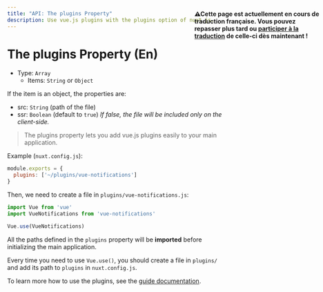 ```yaml
---
title: "API: The plugins Property"
description: Use vue.js plugins with the plugins option of nuxt.js.
---
```


# The plugins Property (En)

- Type: `Array`
  - Items: `String` or `Object`

<p style="width: 294px;position: fixed; top : 64px; right: 4px;" class="Alert Alert--orange"><strong>⚠Cette page est actuellement en cours de traduction française. Vous pouvez repasser plus tard ou <a href="https://github.com/vuejs-fr/nuxt" target="_blank">participer à la traduction</a> de celle-ci dès maintenant !</strong></p><p>If the item is an object, the properties are:</p>

  - src: `String` (path of the file)
  - ssr: `Boolean` (default to `true`) *If false, the file will be included only on the client-side.*

> The plugins property lets you add vue.js plugins easily to your main application.

Example (`nuxt.config.js`):
```js
module.exports = {
  plugins: ['~/plugins/vue-notifications']
}
```

Then, we need to create a file in `plugins/vue-notifications.js`:
```js
import Vue from 'vue'
import VueNotifications from 'vue-notifications'

Vue.use(VueNotifications)
```

All the paths defined in the `plugins` property will be **imported** before initializing the main application.

Every time you need to use `Vue.use()`, you should create a file in `plugins/` and add its path to `plugins` in `nuxt.config.js`.

To learn more how to use the plugins, see the [guide documentation](/guide/plugins#vue-plugins).
